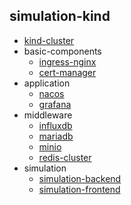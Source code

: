 ## simulation-kind

* [kind-cluster](kind-cluster.md)
* basic-components
    + [ingress-nginx](basic-components/ingress-nginx.md)
    + [cert-manager](basic-components/cert-manager.md)
* application
    * [nacos](application/nacos.md)
    * [grafana](application/grafana.md)
* middleware
    + [influxdb](middleware/influxdb.md)
    + [mariadb](middleware/mariadb.md)
    + [minio](middleware/minio.md)
    + [redis-cluster](middleware/redis-cluster.md)
* simulation
    + [simulation-backend](simulation/simulation-backend.md)
    + [simulation-frontend](simulation/simulation-frontend.md)